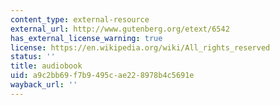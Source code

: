 ```yaml
---
content_type: external-resource
external_url: http://www.gutenberg.org/etext/6542
has_external_license_warning: true
license: https://en.wikipedia.org/wiki/All_rights_reserved
status: ''
title: audiobook
uid: a9c2bb69-f7b9-495c-ae22-8978b4c5691e
wayback_url: ''
---
```

